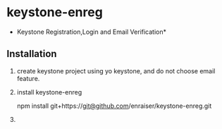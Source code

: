 keystone-enreg
=====

* Keystone Registration,Login and Email Verification*
## Installation

1. create keystone project using yo keystone, and do not choose email feature.
2. install keystone-enreg

    npm install git+https://git@github.com/enraiser/keystone-enreg.git
3. 